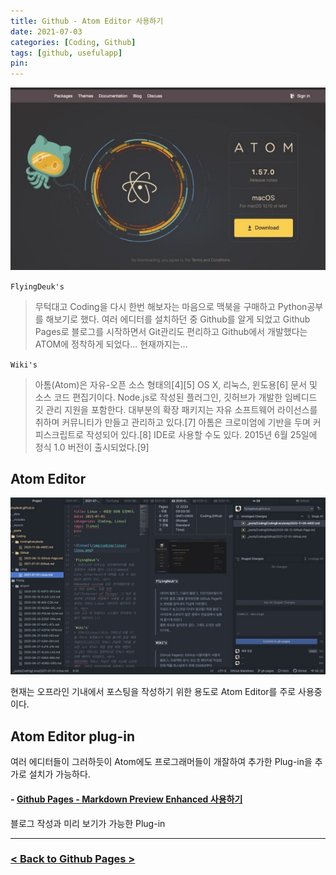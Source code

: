 ```yaml
---
title: Github - Atom Editor 사용하기
date: 2021-07-03
categories: [Coding, Github]
tags: [github, usefulapp]
pin:
---
```


![atom](/img/coding/github/atom.jpg)

`FlyingDeuk's`
>무턱대고 Coding을 다시 한번 해보자는 마음으로 맥북을 구매하고 Python공부를 해보기로 했다. 여러 에디터를 설치하던 중 Github를 알게 되었고 Github Pages로 블로그를 시작하면서 Git관리도 편리하고 Github에서 개발했다는 ATOM에 정착하게 되었다...
현재까지는...


`Wiki's`
> 아톰(Atom)은 자유-오픈 소스 형태의[4][5] OS X, 리눅스, 윈도용[6] 문서 및 소스 코드 편집기이다. Node.js로 작성된 플러그인, 깃허브가 개발한 임베디드 깃 관리 지원을 포함한다. 대부분의 확장 패키지는 자유 소프트웨어 라이선스를 취하며 커뮤니티가 만들고 관리하고 있다.[7] 아톰은 크로미엄에 기반을 두며 커피스크립트로 작성되어 있다.[8] IDE로 사용할 수도 있다. 2015년 6월 25일에 정식 1.0 버전이 출시되었다.[9]

## Atom Editor
![atom](/img/coding/github/atom1.jpg)

현재는 오프라인 기내에서 포스팅을 작성하기 위한 용도로 Atom Editor를 주로 사용중이다.

## Atom Editor plug-in
여러 에디터들이 그러하듯이 Atom에도 프로그래머들이 개잘하여 추가한 Plug-in을 추가로 설치가 가능하다.

#### - [Github Pages - Markdown Preview Enhanced 사용하기](/posts/Github-markdown/)
블로그 작성과 미리 보기가 가능한 Plug-in


---------

### [< Back to Github Pages >](/posts/Github-Page/)
